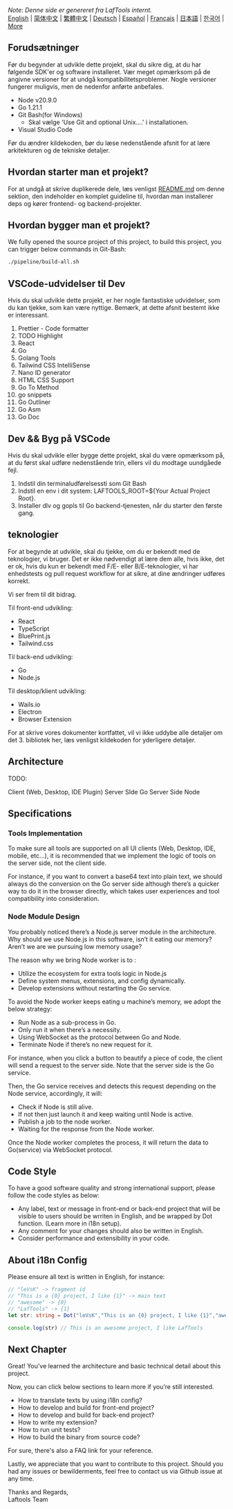 <i>Note: Denne side er genereret fra LafTools internt.</i> <br/> [English](/docs/en_US)  |  [简体中文](/docs/zh_CN)  |  [繁體中文](/docs/zh_HK)  |  [Deutsch](/docs/de)  |  [Español](/docs/es)  |  [Français](/docs/fr)  |  [日本語](/docs/ja)  |  [한국어](/docs/ko) | [More](/docs/) <br/>

## Forudsætninger

Før du begynder at udvikle dette projekt, skal du sikre dig, at du har følgende SDK'er og software installeret. Vær meget opmærksom på de angivne versioner for at undgå kompatibilitetsproblemer. Nogle versioner fungerer muligvis, men de nedenfor anførte anbefales.

- Node v20.9.0
- Go 1.21.1
- Git Bash(for Windows)
  - Skal vælge 'Use Git and optional Unix....' i installationen.
- Visual Studio Code

Før du ændrer kildekoden, bør du læse nedenstående afsnit for at lære arkitekturen og de tekniske detaljer.

## Hvordan starter man et projekt?

For at undgå at skrive duplikerede dele, læs venligst [README.md](../README.md) om denne sektion, den indeholder en komplet guideline til, hvordan man installerer deps og kører frontend- og backend-projekter.

## Hvordan bygger man et projekt?

We fully opened the source project of this project, to build this project, you can trigger below commands in Git-Bash:

```bash
./pipeline/build-all.sh
```

## VSCode-udvidelser til Dev

Hvis du skal udvikle dette projekt, er her nogle fantastiske udvidelser, som du kan tjekke, som kan være nyttige. Bemærk, at dette afsnit bestemt ikke er interessant.

1. Prettier - Code formatter
2. TODO Highlight
3. React
4. Go
5. Golang Tools
6. Tailwind CSS IntelliSense
7. Nano ID generator
8. HTML CSS Support
9. Go To Method
10. go snippets
11. Go Outliner
12. Go Asm
13. Go Doc

## Dev && Byg på VSCode

Hvis du skal udvikle eller bygge dette projekt, skal du være opmærksom på, at du først skal udføre nedenstående trin, ellers vil du modtage uundgåede fejl.

1. Indstil din terminaludførelsessti som Git Bash
2. Indstil en env i dit system: LAFTOOLS_ROOT=${Your Actual Project Root}.
3. Installer dlv og gopls til Go backend-tjenesten, når du starter den første gang.

## teknologier

For at begynde at udvikle, skal du tjekke, om du er bekendt med de teknologier, vi bruger. Det er ikke nødvendigt at lære dem alle, hvis ikke, det er ok, hvis du kun er bekendt med F/E- eller B/E-teknologier, vi har enhedstests og pull request workflow for at sikre, at dine ændringer udføres korrekt.

Vi ser frem til dit bidrag.

Til front-end udvikling:

- React
- TypeScript
- BluePrint.js
- Tailwind.css

Til back-end udvikling:

- Go
- Node.js

Til desktop/klient udvikling:

- Wails.io
- Electron
- Browser Extension

For at skrive vores dokumenter kortfattet, vil vi ikke uddybe alle detaljer om det 3. bibliotek her, læs venligst kildekoden for yderligere detaljer.

## Architecture

TODO:

Client (Web, Desktop, IDE Plugin)
<interact with>
Server SIde Go
<interact with>
Server Side Node

## Specifications

### Tools Implementation

To make sure all tools are supported on all UI clients (Web, Desktop, IDE, mobile, etc…), it is recommended that we implement the logic of tools on the server side, not the client side.

For instance, if you want to convert a base64 text into plain text, we should always do the conversion on the Go server side although there’s a quicker way to do it in the browser directly, which takes user experiences and tool compatibility into consideration.

### Node Module Design

You probably noticed there’s a Node.js server module in the architecture. Why should we use Node.js in this software, isn’t it eating our memory? Aren’t we are we pursuing low memory usage?

The reason why we bring Node worker is to :

- Utilize the ecosystem for extra tools logic in Node.js
- Define system menus, extensions, and config dynamically.
- Develop extensions without restarting the Go service.

To avoid the Node worker keeps eating u machine’s memory, we adopt the below strategy:

- Run Node as a sub-process in Go.
- Only run it when there’s a necessity.
- Using WebSocket as the protocol between Go and Node.
- Terminate Node if there’s no new request for it.

For instance, when you click a button to beautify a piece of code, the client will send a request to the server side. Note that the server side is the Go service.

Then, the Go service receives and detects this request depending on the Node service, accordingly, it will:

- Check if Node is still alive.
- If not then just launch it and keep waiting until Node is active.
- Publish a job to the node worker.
- Waiting for the response from the Node worker.

Once the Node worker completes the process, it will return the data to Go(service) via WebSocket protocol.

## Code Style

To have a good software quality and strong international support, please follow the code styles as below:

- Any label, text or message in front-end or back-end project that will be visible to users should be wrriten in English, and be wrapped by Dot function. (Learn more in i18n setup).
- Any comment for your changes should also be written in English.
- Consider performance and extensibility in your code.

## About i18n Config

Please ensure all text is written in English, for instance:

```Typescript
// "leVsK" -> fragment id
// "This is a {0} project, I like {1}" -> main text
// "awesome" -> {0}
// "LafTools" -> {1}
let str: string = Dot("leVsK","This is an {0} project, I like {1}","awesome","LafTools")

console.log(str) // This is an awesome project, I like LafTools
```

## Next Chapter

Great! You’ve learned the architecture and basic technical detail about this project.

Now, you can click below sections to learn more if you’re still interested.

- How to translate texts by using i18n config?
- How to develop and build for front-end project?
- How to develop and build for back-end project?
- How to write my extension?
- How to run unit tests?
- How to build the binary from source code?

For sure, there's also a FAQ link for your reference.

Lastly, we appreciate that you want to contribute to this project. Should you had any issues or bewilderments, feel free to contact us via Github issue at any time.

Thanks and Regards,  
Laftools Team

